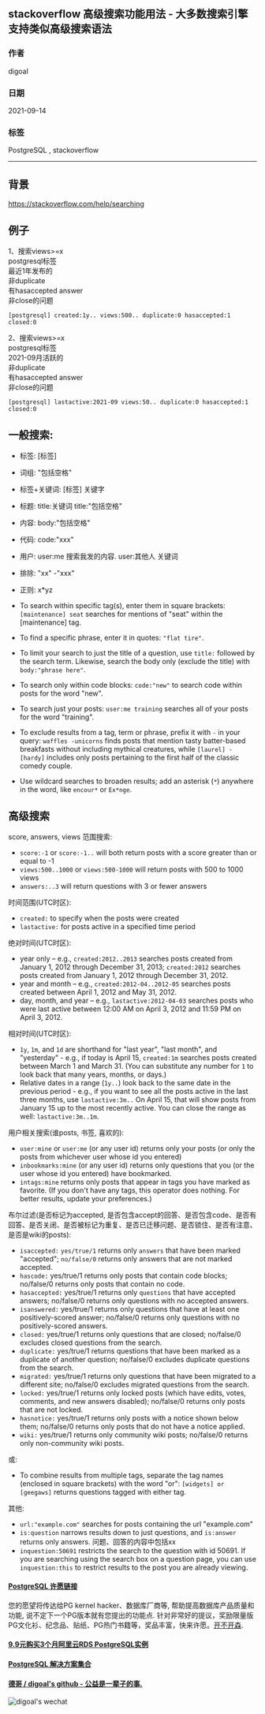 ## stackoverflow 高级搜索功能用法 - 大多数搜索引擎支持类似高级搜索语法   
      
### 作者      
digoal      
      
### 日期      
2021-09-14       
      
### 标签      
PostgreSQL , stackoverflow    
      
----      
      
## 背景     
https://stackoverflow.com/help/searching  
  
## 例子  
1、搜索views>=x  
postgresql标签  
最近1年发布的  
非duplicate  
有hasaccepted answer  
非close的问题  
  
```  
[postgresql] created:1y.. views:500.. duplicate:0 hasaccepted:1 closed:0  
```  
  
2、搜索views>=x  
postgresql标签  
2021-09月活跃的  
非duplicate  
有hasaccepted answer  
非close的问题  
  
```  
[postgresql] lastactive:2021-09 views:50.. duplicate:0 hasaccepted:1 closed:0  
```  
  
## 一般搜索:  
- 标签: [标签]  
- 词组: "包括空格"  
- 标签+关键词: [标签] 关键字  
- 标题: title:关键词 title:"包括空格"  
- 内容: body:"包括空格"  
- 代码: code:"xxx"  
- 用户: user:me 搜索我发的内容. user:其他人 关键词  
- 排除: "xx" -"xxx"  
- 正则: x*yz  
  
- To search within specific tag(s), enter them in square brackets: `[maintenance] seat` searches for mentions of "seat" within the [maintenance] tag.  
- To find a specific phrase, enter it in quotes: `"flat tire"`.  
- To limit your search to just the title of a question, use `title:` followed by the search term. Likewise, search the body only (exclude the title) with `body:"phrase here"`.  
- To search only within code blocks: `code:"new"` to search code within posts for the word "new".  
- To search just your posts: `user:me training` searches all of your posts for the word "training".  
- To exclude results from a tag, term or phrase, prefix it with `-` in your query: `waffles -unicorns` finds posts that mention tasty batter-based breakfasts without including mythical creatures, while `[laurel] -[hardy]` includes only posts pertaining to the first half of the classic comedy couple.  
- Use wildcard searches to broaden results; add an asterisk (`*`) anywhere in the word, like `encour*` or `Ex*nge`.  
  
## 高级搜索  
  
score, answers, views 范围搜索:  
- `score:-1` or `score:-1..` will both return posts with a score greater than or equal to -1  
- `views:500..1000` or `views:500-1000` will return posts with 500 to 1000 views  
- `answers:..3` will return questions with 3 or fewer answers  
  
时间范围(UTC时区):  
- `created:` to specify when the posts were created  
- `lastactive:` for posts active in a specified time period  
  
绝对时间(UTC时区):  
- year only – e.g., `created:2012..2013` searches posts created from January 1, 2012 through December 31, 2013; `created:2012` searches posts created from January 1, 2012 through December 31, 2012.  
- year and month – e.g., `created:2012-04..2012-05` searches posts created between April 1, 2012 and May 31, 2012.  
- day, month, and year – e.g., `lastactive:2012-04-03` searches posts who were last active between 12:00 AM on April 3, 2012 and 11:59 PM on April 3, 2012.  
  
相对时间(UTC时区):  
- `1y`, `1m`, and `1d` are shorthand for "last year", "last month", and "yesterday" - e.g., if today is April 15, `created:1m` searches posts created between March 1 and March 31. (You can substitute any number for `1` to look back that many years, months, or days.)  
- Relative dates in a range (`1y..`) look back to the same date in the previous period - e.g., if you want to see all the posts active in the last three months, use `lastactive:3m..` On April 15, that will show posts from January 15 up to the most recently active. You can close the range as well: `lastactive:3m..1m`.  
  
用户相关搜索(谁posts, 书签, 喜欢的):  
- `user:mine` or `user:me` (or any user id) returns only your posts (or only the posts from whichever user whose id you entered)  
- `inbookmarks:mine` (or any user id) returns only questions that you (or the user whose id you entered) have bookmarked.  
- `intags:mine` returns only posts that appear in tags you have marked as favorite. (If you don't have any tags, this operator does nothing. For better results, update your preferences.)  
  
布尔过滤(是否标记为accepted, 是否包含accept的回答、是否包含code、是否有回答、是否关闭、是否被标记为重复、是否已迁移问题、是否锁住、是否有注意、是否是wiki的posts):  
- `isaccepted:` `yes/true/1` returns only `answers` that have been marked "accepted"; `no/false/0` returns only answers that are not marked accepted.  
- `hascode:` yes/true/1 returns only posts that contain code blocks; no/false/0 returns only posts that contain no code.  
- `hasaccepted:` yes/true/1 returns only `questions` that have accepted answers; no/false/0 returns only questions with no accepted answers.  
- `isanswered:` yes/true/1 returns only questions that have at least one positively-scored answer; no/false/0 returns only questions with no positively-scored answers.  
- `closed:` yes/true/1 returns only questions that are closed; no/false/0 excludes closed questions from the search.  
- `duplicate:` yes/true/1 returns questions that have been marked as a duplicate of another question; no/false/0 excludes duplicate questions from the search.  
- `migrated:` yes/true/1 returns only questions that have been migrated to a different site; no/false/0 excludes migrated questions from the search.  
- `locked:` yes/true/1 returns only locked posts (which have edits, votes, comments, and new answers disabled); no/false/0 returns only posts that are not locked.  
- `hasnotice:` yes/true/1 returns only posts with a notice shown below them; no/false/0 returns only posts that do not have a notice applied.  
- `wiki:` yes/true/1 returns only community wiki posts; no/false/0 returns only non-community wiki posts.  
  
或:  
- To combine results from multiple tags, separate the tag names (enclosed in square brackets) with the word "or": `[widgets] or [geegaws]` returns questions tagged with either tag.  
  
其他:  
- `url:"example.com"` searches for posts containing the url "example.com"  
- `is:question` narrows results down to just questions, and `is:answer` returns only answers. 问题、回答的内容中包括xx  
- `inquestion:50691` restricts the search to the question with id 50691. If you are searching using the search box on a question page, you can use `inquestion:this` to restrict results to the post you are already viewing.  
  
  
#### [PostgreSQL 许愿链接](https://github.com/digoal/blog/issues/76 "269ac3d1c492e938c0191101c7238216")
您的愿望将传达给PG kernel hacker、数据库厂商等, 帮助提高数据库产品质量和功能, 说不定下一个PG版本就有您提出的功能点. 针对非常好的提议，奖励限量版PG文化衫、纪念品、贴纸、PG热门书籍等，奖品丰富，快来许愿。[开不开森](https://github.com/digoal/blog/issues/76 "269ac3d1c492e938c0191101c7238216").  
  
  
#### [9.9元购买3个月阿里云RDS PostgreSQL实例](https://www.aliyun.com/database/postgresqlactivity "57258f76c37864c6e6d23383d05714ea")
  
  
#### [PostgreSQL 解决方案集合](https://yq.aliyun.com/topic/118 "40cff096e9ed7122c512b35d8561d9c8")
  
  
#### [德哥 / digoal's github - 公益是一辈子的事.](https://github.com/digoal/blog/blob/master/README.md "22709685feb7cab07d30f30387f0a9ae")
  
  
![digoal's wechat](../pic/digoal_weixin.jpg "f7ad92eeba24523fd47a6e1a0e691b59")
  
